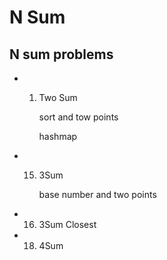 # N Sum


## N sum problems
- 1. Two Sum

      sort and tow points

      hashmap

- 15. 3Sum 

      base number and two points

- 16. 3Sum Closest

- 18. 4Sum
